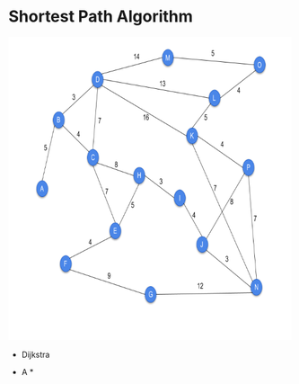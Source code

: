 # Shortest Path Algorithm

<p align="center">
  <img width="720" height="540" src="image\Graph_720_540.png">
</p>

- Dijkstra

- A *
